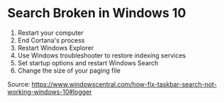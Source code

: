 # Search Broken in Windows 10

1. Restart your computer
2. End Cortana's process
3. Restart Windows Explorer
4. Use Windows troubleshooter to restore indexing services
5. Set startup options and restart Windows Search
6. Change the size of your paging file

Source: <https://www.windowscentral.com/how-fix-taskbar-search-not-working-windows-10#logger>
